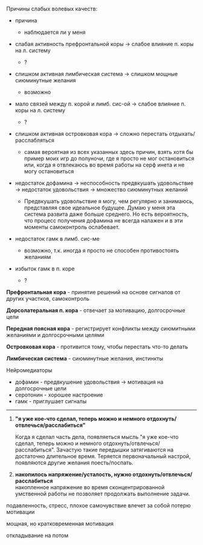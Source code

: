 Причины слабых волевых качеств:

* причина
  * наблюдается ли у меня



* слабая активность префронтальной коры -&gt; слабое влияние п. коры на л. систему
  * ?
* слишком активная лимбическая система -&gt; слишком мощные сиюминутные желания
  * возможно
* мало связей между п. корой и лимб. сис-ой -&gt; слабое влияние п. коры на л. систему
  * ?
* слишком активная островковая кора -&gt; сложно перестать отдыхать/расслабляться
  * самая вероятная из всех указанных здесь причин, взять хотя бы пример моих игр до полуночи, где я просто не мог остановиться или, когда я отвлекаюсь во время работы на серф инета и не могу остановиться
* недостаток дофамина -&gt; неспособность предвкушать удовольствие -&gt; недостаток удовольствия -&gt; множество сиюминутных желаний
  * Предвкушать удовольствие я могу, чем регулярно и занимаюсь, представляя свое идеальное будущее. Думаю у меня эта система развита даже больше среднего. Но есть вероятность, что процесс получения дофамина не всегда налажен и в эти моменты самоконтроль ослабевает. 
* недостаток гамк в лимб. сис-ме
  * возможно, т.к. иногда я просто не способен противостоять желаниям
* избыток гамк в п. коре
  * ?

**Префронтальная кора** - принятие решений на основе сигналов от других участков, самоконтроль

**Дорсолатеральная п. кора** - отвечает за мотивацию, долгосрочные цели

**Передная поясная кора** - регистрирует конфликты между сиюмитными желаниями и долгосрочными целями

**Островковая кора** - противится тому, чтобы перестать что-то делать

**Лимбическая система** - сиюминутные желания, инстинкты

Нейромедиаторы

* дофамин - предвкушение удовольствия -&gt; мотивация на долгосрочные цели
* серотонин - хорошее настроение
* гамк - приглушает сигналы

---

1. **"я уже кое-что сделал, теперь можно и немного отдохнуть/отвлечься/расслабиться"**

   Когда я сделал часть дела, появляеться мысль "я уже кое-что сделал, теперь можно и немного отдохнуть/отвлечься/расслабиться". Зачастую такие передышки затягиваются на достаточно длительное время. Теряется первоначальный настрой, появляются другие желания поесть/поспать.

2. **накопилось напряжение/усталость, нужно отдохнуть/отвлечься/расслабиться**  
   накопленное напряжение во время сконцентрированной умственной работы не позволяет продолжать выполнение задачи.

подавленность, стресс, плохое самочувствие влечет за собой потерю мотивации

мощная, но кратковременная мотивация

откладывание на потом

